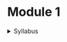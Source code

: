 # Module 1

<details>

<summary>Syllabus</summary>



**PROBLEM-SOLVING STRATEGIES**

* **Problem-solving strategies defined**
* **Importance of understanding multiple problem-solving strategies:**
  * Trial and Error
  * Heuristics
  * Means-Ends Analysis
  * Backtracking (Working backward)
* **THE PROBLEM-SOLVING PROCESS**
  * Computer as a model of computation
  * Understanding the problem
  * Formulating a model
  * Developing an algorithm
  * Writing the program
  * Testing the program
  * Evaluating the solution

**ESSENTIALS OF PYTHON PROGRAMMING**

* Creating and using variables in Python
* Numeric and String data types in Python
* Using the `math` module
* Using the Python Standard Library for handling basic I/O: `print`, `input`, Python operators, and their precedence

</details>
